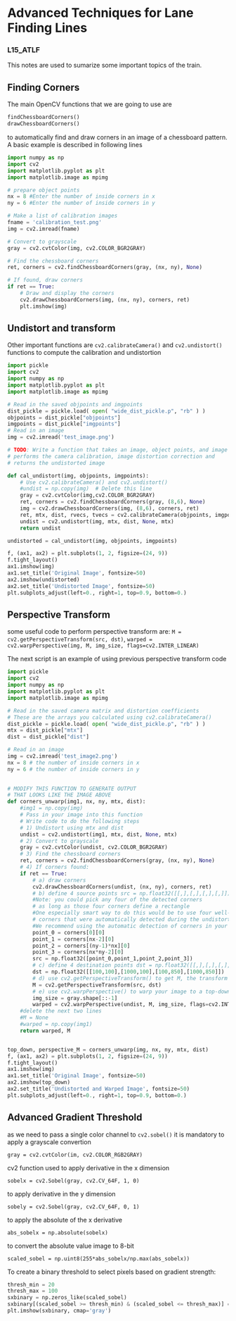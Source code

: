 # Advanced Techniques for Lane Finding Lines
### L15_ATLF

This notes are used to sumarize some important topics of the train.

## Finding Corners
The main OpenCV functions that we are going to use are

```python
findChessboardCorners()
drawChessboardCorners()
```
to automatically find and draw corners in an image of a chessboard pattern. A basic example is described in following lines

```python
import numpy as np
import cv2
import matplotlib.pyplot as plt
import matplotlib.image as mpimg

# prepare object points
nx = 8 #Enter the number of inside corners in x
ny = 6 #Enter the number of inside corners in y

# Make a list of calibration images
fname = 'calibration_test.png'
img = cv2.imread(fname)

# Convert to grayscale
gray = cv2.cvtColor(img, cv2.COLOR_BGR2GRAY)

# Find the chessboard corners
ret, corners = cv2.findChessboardCorners(gray, (nx, ny), None)

# If found, draw corners
if ret == True:
    # Draw and display the corners
    cv2.drawChessboardCorners(img, (nx, ny), corners, ret)
    plt.imshow(img)
```
## Undistort and transform
Other important functions are `cv2.calibrateCamera()` and `cv2.undistort()` functions to compute the calibration and undistortion
```python
import pickle
import cv2
import numpy as np
import matplotlib.pyplot as plt
import matplotlib.image as mpimg

# Read in the saved objpoints and imgpoints
dist_pickle = pickle.load( open( "wide_dist_pickle.p", "rb" ) )
objpoints = dist_pickle["objpoints"]
imgpoints = dist_pickle["imgpoints"]
# Read in an image
img = cv2.imread('test_image.png')

# TODO: Write a function that takes an image, object points, and image points
# performs the camera calibration, image distortion correction and 
# returns the undistorted image

def cal_undistort(img, objpoints, imgpoints):
    # Use cv2.calibrateCamera() and cv2.undistort()
    #undist = np.copy(img)  # Delete this line
    gray = cv2.cvtColor(img,cv2.COLOR_BGR2GRAY)
    ret, corners = cv2.findChessboardCorners(gray, (8,6), None)
    img = cv2.drawChessboardCorners(img, (8,6), corners, ret)
    ret, mtx, dist, rvecs, tvecs = cv2.calibrateCamera(objpoints, imgpoints, gray.shape[::-1], None, None)
    undist = cv2.undistort(img, mtx, dist, None, mtx)
    return undist

undistorted = cal_undistort(img, objpoints, imgpoints)

f, (ax1, ax2) = plt.subplots(1, 2, figsize=(24, 9))
f.tight_layout()
ax1.imshow(img)
ax1.set_title('Original Image', fontsize=50)
ax2.imshow(undistorted)
ax2.set_title('Undistorted Image', fontsize=50)
plt.subplots_adjust(left=0., right=1, top=0.9, bottom=0.)
```

## Perspective Transform
some useful code to perform perspective transform are: `M = cv2.getPerspectiveTransform(src, dst)`, `warped = cv2.warpPerspective(img, M, img_size, flags=cv2.INTER_LINEAR)`

The next script is an example of using previous perspective transform code

```python
import pickle
import cv2
import numpy as np
import matplotlib.pyplot as plt
import matplotlib.image as mpimg

# Read in the saved camera matrix and distortion coefficients
# These are the arrays you calculated using cv2.calibrateCamera()
dist_pickle = pickle.load( open( "wide_dist_pickle.p", "rb" ) )
mtx = dist_pickle["mtx"]
dist = dist_pickle["dist"]

# Read in an image
img = cv2.imread('test_image2.png')
nx = 8 # the number of inside corners in x
ny = 6 # the number of inside corners in y
    

# MODIFY THIS FUNCTION TO GENERATE OUTPUT 
# THAT LOOKS LIKE THE IMAGE ABOVE
def corners_unwarp(img1, nx, ny, mtx, dist):
    #img1 = np.copy(img)
    # Pass in your image into this function
    # Write code to do the following steps
    # 1) Undistort using mtx and dist
    undist = cv2.undistort(img1, mtx, dist, None, mtx)
    # 2) Convert to grayscale
    gray = cv2.cvtColor(undist, cv2.COLOR_BGR2GRAY)
    # 3) Find the chessboard corners
    ret, corners = cv2.findChessboardCorners(gray, (nx, ny), None)
    # 4) If corners found: 
    if ret == True:
        # a) draw corners
        cv2.drawChessboardCorners(undist, (nx, ny), corners, ret)
        # b) define 4 source points src = np.float32([[,],[,],[,],[,]])
        #Note: you could pick any four of the detected corners 
        # as long as those four corners define a rectangle
        #One especially smart way to do this would be to use four well-chosen
        # corners that were automatically detected during the undistortion steps
        #We recommend using the automatic detection of corners in your code
        point_0 = corners[0][0]
        point_1 = corners[nx-2][0]
        point_2 = corners[(ny-1)*nx][0]
        point_3 = corners[nx*ny-2][0]
        src = np.float32([point_0,point_1,point_2,point_3])
        # c) define 4 destination points dst = np.float32([[,],[,],[,],[,]])
        dst = np.float32([[100,100],[1000,100],[100,850],[1000,850]])
        # d) use cv2.getPerspectiveTransform() to get M, the transform matrix
        M = cv2.getPerspectiveTransform(src, dst)
        # e) use cv2.warpPerspective() to warp your image to a top-down view
        img_size = gray.shape[::-1]
        warped = cv2.warpPerspective(undist, M, img_size, flags=cv2.INTER_LINEAR)
    #delete the next two lines
    #M = None
    #warped = np.copy(img1) 
    return warped, M


top_down, perspective_M = corners_unwarp(img, nx, ny, mtx, dist)
f, (ax1, ax2) = plt.subplots(1, 2, figsize=(24, 9))
f.tight_layout()
ax1.imshow(img)
ax1.set_title('Original Image', fontsize=50)
ax2.imshow(top_down)
ax2.set_title('Undistorted and Warped Image', fontsize=50)
plt.subplots_adjust(left=0., right=1, top=0.9, bottom=0.)

```
## Advanced Gradient Threshold
as we need to pass a single color channel to `cv2.sobel()` it is mandatory to apply a grayscale convertion

```
gray = cv2.cvtColor(im, cv2.COLOR_RGB2GRAY)
```

cv2 function used to apply  derivative in the x dimension
```
sobelx = cv2.Sobel(gray, cv2.CV_64F, 1, 0)
```

to apply derivative in the y dimension 
```
sobely = cv2.Sobel(gray, cv2.CV_64F, 0, 1)
```

to apply the absolute of the x derivative
```
abs_sobelx = np.absolute(sobelx)
```
to convert the absolute value image to 8-bit
```
scaled_sobel = np.uint8(255*abs_sobelx/np.max(abs_sobelx))
```

To create a binary threshold to select pixels based on gradient strength:
```python
thresh_min = 20
thresh_max = 100
sxbinary = np.zeros_like(scaled_sobel)
sxbinary[(scaled_sobel >= thresh_min) & (scaled_sobel <= thresh_max)] = 1
plt.imshow(sxbinary, cmap='gray')
```


